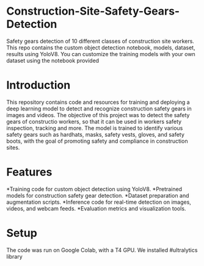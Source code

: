 # Construction-Site-Safety-Gears-Detection
Safety gears detection of 10 different classes of construction site workers. This repo contains the custom object detection notebook, models, dataset, results using YoloV8. You can customize the training models with your own dataset using the notebook provided
# Introduction
This repository contains code and resources for training and deploying a deep learning model to detect and recognize construction safety gears in images and videos. The objective of this project was to detect the safety gears of constructio workers, so that it can be used in workers safety inspection, tracking and more. The model is trained to identify various safety gears such as hardhats, masks, safety vests, gloves, and safety boots, with the goal of promoting safety and compliance in construction sites.
# Features
*Training code for custom object detection using YoloV8.
*Pretrained models for construction safety gear detection.
*Dataset preparation and augmentation scripts.
*Inference code for real-time detection on images, videos, and webcam feeds.
*Evaluation metrics and visualization tools.
# Setup
The code was run on Google Colab, with a T4 GPU. We installed #ultralytics library

